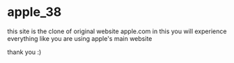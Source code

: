 # apple_38
this site is the clone of original website apple.com
in this you will experience everything like
you are using apple's main website

thank you :)
